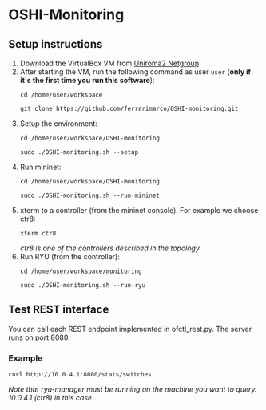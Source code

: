 # OSHI-Monitoring
## Setup instructions

1. Download the VirtualBox VM from [Uniroma2 Netgroup](http://netgroup.uniroma2.it/twiki/bin/view/Oshi/WebHome#AnchorSoftDown)
2. After starting the VM, run the following command as user `user` (**only if it's the first time you run this software**):
    ```
    cd /home/user/workspace
    
    git clone https://github.com/ferrarimarco/OSHI-monitoring.git
    ```
3. Setup the environment:
    ```
    cd /home/user/workspace/OSHI-monitoring
    
    sudo ./OSHI-monitoring.sh --setup
    ```
4. Run mininet:
    ```
    cd /home/user/workspace/OSHI-monitoring
    
    sudo ./OSHI-monitoring.sh --run-mininet
    ```
5. xterm to a controller (from the mininet console). For example we choose ctr8:
    ```
    xterm ctr8
    ```
    *ctr8 is one of the controllers described in the topology*
6. Run RYU (from the controller):
    ```
    cd /home/user/workspace/monitoring
    
    sudo ./OSHI-monitoring.sh --run-ryu
    ```
    
## Test REST interface
You can call each REST endpoint implemented in ofctl_rest.py. The server runs on port 8080.

### Example
```
curl http://10.0.4.1:8080/stats/switches
```
*Note that ryu-manager must be running on the machine you want to query. 10.0.4.1 (ctr8) in this case.*
